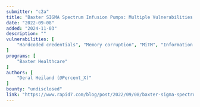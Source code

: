 ```yaml
---
submitter: "c2a"
title: "Baxter SIGMA Spectrum Infusion Pumps: Multiple Vulnerabilities (FIXED)"
date: "2022-09-08"
added: "2024-11-03"
description: ""
vulnerabilities: [
    "Hardcoded credentials", "Memory corruption", "MiTM", "Information disclosure"
]
programs: [
    "Baxter Healthcare"
]
authors: [
    "Deral Heiland (@Percent_X)"
]
bounty: "undisclosed"
link: "https://www.rapid7.com/blog/post/2022/09/08/baxter-sigma-spectrum-infusion-pumps-multiple-vulnerabilities-fixed/"
---
```




